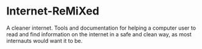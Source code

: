 # Internet-ReMiXed
A cleaner internet. Tools and documentation for helping a computer user to read and find information on the internet in a safe and clean way, as most internauts would want it to be.
